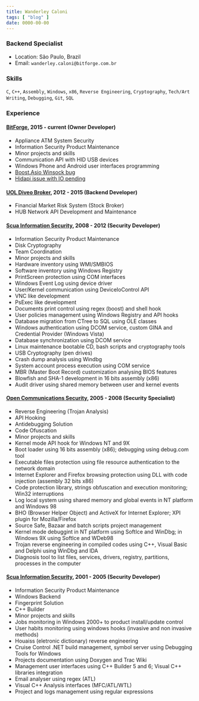 ```yaml
---
title: Wanderley Caloni
tags: [ "blog" ]
date: 0000-00-00
---
```

### Backend Specialist

 - Location: São Paulo, Brazil
 - Email: `wanderley.caloni@bitforge.com.br`

### Skills

`C`, `C++`, `Assembly`, `Windows`, `x86`, `Reverse Engineering`, `Cryptography`, `Tech/Art Writing`, `Debugging`, `Git`, `SQL`

### Experience

#### [BitForge](http://www.bitforge.com.br), 2015 - current (Owner Developer)

 - Appliance ATM System Security
 - Information Security Product Maintenance
 - Minor projects and skills
  - Communication API with HID USB devices
  - Windows Phone and Android user interfaces programming
  - [Boost.Asio Winsock bug](http://caloni.com.br/bug-boost-asio-acceptex-winsock/)
  - [Hidapi issue with IO pending](http://caloni.com.br/readfile-assincrono-pode-ser-sincrono-quando-voce-menos-espera/)

#### [UOL Diveo Broker](http://www.uoldiveo.com.br), 2012 - 2015 (Backend Developer)

 - Financial Market Risk System (Stock Broker)
 - HUB Network API Development and Maintenance

#### [Scua Information Security](http://www.scua.com.br), 2008 - 2012 (Security Developer)

 - Information Security Product Maintenance
 - Disk Cryptography
 - Team Coordination
 - Minor projects and skills
  - Hardware inventory using WMI/SMBIOS
  - Software inventory using Windows Registry
  - PrintScreen protection using COM interfaces
  - Windows Event Log using device driver
  - User/Kernel communication using DeviceIoControl API
  - VNC like development
  - PsExec like development
  - Documents print control using regex (boost) and shell hook
  - User policies management using Windows Registry and API hooks
  - Database migration from CTree to SQL using OLE classes
  - Windows authentication using DCOM service, custom GINA and Credential Provider (Windows Vista)
  - Database synchronization using DCOM service
  - Linux maintenance bootable CD, bash scripts and cryptography tools
  - USB Cryptography (pen drives)
  - Crash dump analysis using Windbg
  - System account process execution using COM service
  - MBR (Master Boot Record) customization analysing BIOS features
  - Blowfish and SHA-1 development in 16 bits assembly (x86)
  - Audit driver using shared memory between user and kernel events

#### [Open Communications Security](http://www.opencs.com.br), 2005 - 2008 (Security Specialist)

 - Reverse Engineering (Trojan Analysis)
 - API Hooking
 - Antidebugging Solution
 - Code Ofuscation
 - Minor projects and skills
  - Kernel mode API hook for Windows NT and 9X
  - Boot loader using 16 bits assembly (x86); debugging using debug.com tool
  - Executable files protection using file resource authentication to the network domain
  - Internet Explorer and Firefox browsing protection using DLL with code injection (assembly 32 bits x86)
  - Code protection library, strings obfuscation and execution monitoring; Win32 interruptions
  - Log local system using shared memory and global events in NT platform and Windows 98
  - BHO (Browser Helper Object) and ActiveX for Internet Explorer; XPI plugin for Mozilla/Firefox
  - Source Safe, Bazaar and batch scripts project management
  - Kernel mode debuggint in NT platform using SoftIce and WinDbg; in Windows 9X using SoftIce and WDeb98
  - Trojan reverse engineering in compiled codes using C++, Visual Basic and Delphi using WinDbg and IDA
  - Diagnosis tool to list files, services, drivers, registry, partitions, processes in the computer

#### [Scua Information Security](http://www.scua.com.br), 2001 - 2005 (Security Developer)

 - Information Security Product Maintenance
 - Windows Backend
 - Fingerprint Solution
 - C++ Builder
 - Minor projects and skills
  - Jobs monitoring in Windows 2000+ to product install/update control
  - User habits monitoring using windows hooks (invasive and non invasive methods)
  - Houaiss (eletronic dictionary) reverse engineering
  - Cruise Control .NET build management, symbol server using Debugging Tools for Windows
  - Projects documentation using Doxygen and Trac Wiki
  - Management user interfaces using C++ Builder 5 and 6; Visual C++ libraries integration
  - Email analyser using regex (ATL)
  - Visual C++ Analysis interfaces (MFC/ATL/WTL)
  - Project and logs management using regular expressions
